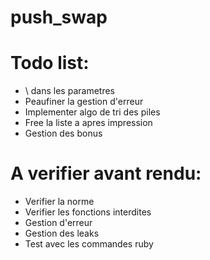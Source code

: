 push_swap
=========

Todo list:
==========
- \ dans les parametres
- Peaufiner la gestion d'erreur
- Implementer algo de tri des piles
- Free la liste a apres impression
- Gestion des bonus

A verifier avant rendu:
======================
- Verifier la norme
- Verifier les fonctions interdites
- Gestion d'erreur
- Gestion des leaks
- Test avec les commandes ruby
